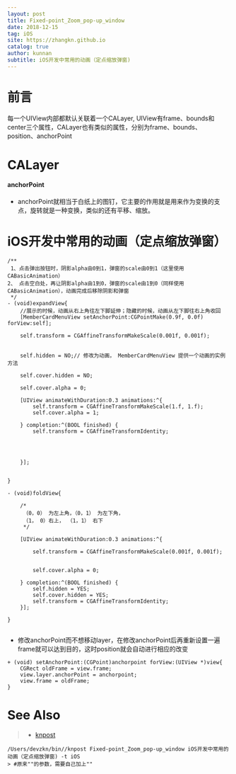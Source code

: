 ```yaml
---
layout: post
title: Fixed-point_Zoom_pop-up_window
date: 2018-12-15
tag: iOS
site: https://zhangkn.github.io
catalog: true
author: kunnan
subtitle: iOS开发中常用的动画（定点缩放弹窗)
---
```




# 前言

每一个UIView内部都默认关联着一个CALayer, UIView有frame、bounds和center三个属性，CALayer也有类似的属性，分别为frame、bounds、position、anchorPoint



# CALayer

####  anchorPoint

* anchorPoint就相当于白纸上的图钉，它主要的作用就是用来作为变换的支点，旋转就是一种变换，类似的还有平移、缩放。




# iOS开发中常用的动画（定点缩放弹窗）



```objc
/**
 1、点击弹出按钮时，阴影alpha由0到1，弹窗的scale由0到1（这里使用CABasicAnimation）
2、 点击空白处，再让阴影alpha由1到0，弹窗的scale由1到0（同样使用CABasicAnimation），动画完成后移除阴影和弹窗
 */
- (void)expandView{
    //展示的时候，动画从右上角往左下脚延伸；隐藏的时候，动画从左下脚往右上角收回
    [MemberCardMenuView setAnchorPoint:CGPointMake(0.9f, 0.0f) forView:self];

    self.transform = CGAffineTransformMakeScale(0.001f, 0.001f);

    
    self.hidden = NO;// 修改为动画， MemberCardMenuView 提供一个动画的实例方法
    
    self.cover.hidden = NO;
    
    self.cover.alpha = 0;
    
    [UIView animateWithDuration:0.3 animations:^{
        self.transform = CGAffineTransformMakeScale(1.f, 1.f);
        self.cover.alpha = 1;
        
    } completion:^(BOOL finished) {
        self.transform = CGAffineTransformIdentity;
        
        


    }];

    
}

- (void)foldView{
    
    /*
     （0，0） 为左上角，（0，1） 为左下角，
     （1， 0）右上， （1，1） 右下
     */
    
    [UIView animateWithDuration:0.3 animations:^{
        
        self.transform = CGAffineTransformMakeScale(0.001f, 0.001f);


        self.cover.alpha = 0;
        
    } completion:^(BOOL finished) {
        self.hidden = YES;
        self.cover.hidden = YES;
        self.transform = CGAffineTransformIdentity;        
    }];

}


```

* 修改anchorPoint而不想移动layer，在修改anchorPoint后再重新设置一遍frame就可以达到目的，这时position就会自动进行相应的改变

```objc
+ (void) setAnchorPoint:(CGPoint)anchorpoint forView:(UIView *)view{
    CGRect oldFrame = view.frame;
    view.layer.anchorPoint = anchorpoint;
    view.frame = oldFrame;
}
```

# See Also 

>* [knpost](https://github.com/zhangkn/KNBin/blob/master/knpost) 
>
```
/Users/devzkn/bin//knpost Fixed-point_Zoom_pop-up_window iOS开发中常用的动画（定点缩放弹窗) -t iOS
> #原来""的参数，需要自己加上""
```

